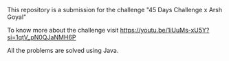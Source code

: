 This repository is a submission for the challenge "45 Days Challenge x Arsh Goyal"

To know more about the challenge visit https://youtu.be/1iUuMs-xU5Y?si=1qtV_pN0QJaNMH6P

All the problems are solved using Java.
